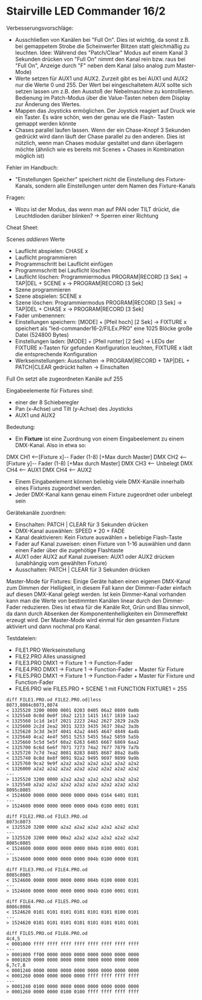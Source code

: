 # Stairville LED Commander 16/2

Verbesserungsvorschläge:
* Ausschließen von Kanälen bei "Full On". Dies ist wichtig, da sonst z.B. bei gemappetem Strobe die Scheinwerfer Blitzen
  statt gleichmäßig zu leuchten.
  Idee: Während des "Patch/Clear" Modus auf einem Kanal 3 Sekunden drücken von "Full On" nimmt den Kanal rein bzw. raus
  bei "Full On", Anzeige durch "F" neben dem Kanal (also analog zum Master-Mode)
* Werte setzen für AUX1 und AUX2. Zurzeit gibt es bei AUX1 und AUX2 nur die Werte 0 und 255. Der Wert bei eingeschaltetem
  AUX sollte sich setzen lassen um z.B. den Ausstoß der Nebelmaschine zu kontrollieren. Bedienung im Patch-Modus über
  die Value-Tasten neben dem Display zur Änderung des Wertes.
* Mappen das Joysticks ermöglichen. Der Joystick reagiert auf Druck wie ein Taster. Es wäre schön, wen der genau wie die Flash-
  Tasten gemappt werden könnte
* Chases parallel laufen lassen. Wenn der ein Chase-Knopf 3 Sekunden gedrückt wird dann läuft der Chase parallel zu
  den anderen. Dies ist nützlich, wenn man Chases modular gestaltet und dann überlagern möchte (ähnlich wie es bereits
  mit Scenes + Chases in Kombination möglich ist)

Fehler im Handbuch:
* "Einstellungen Speicher" speichert nicht die Einstellung des Fixture-Kanals, sondern alle Einstellungen unter dem
  Namen des Fixture-Kanals

Fragen:
* Wozu ist der Modus, das wenn man auf PAN oder TILT drückt, die Leuchtdioden darüber blinken?
  -> Sperren einer Richtung

Cheat Sheet:

Scenes *addieren* Werte

* Lauflicht abspielen: CHASE x
* Lauflicht programmieren
* Programmschritt bei Lauflicht einfügen
* Programmschritt bei Lauflicht löschen
* Lauflicht löschen: Programmiermodus PROGRAM|RECORD [3 Sek] -> TAP|DEL + SCENE x -> PROGRAM|RECORD [3 Sek] 
* Szene programmieren
* Szene abspielen: SCENE x
* Szene löschen: Programmiermodus PROGRAM|RECORD [3 Sek] -> TAP|DEL + CHASE x -> PROGRAM|RECORD [3 Sek] 
* Fader umbenennen:
* Einstellungen speichern: [MODE] + [Pfeil hoch] [2 Sek] -> FIXTURE x speichert als "led-commander16-2/FILEx.PRO"
  eine 1025 Blöcke große Datei (524800 Bytes)
* Einstellungen laden: [MODE] + [Pfeil runter] [2 Sek] -> LEDs der FIXTURE x-Tasten für gefunden Konfiguration leuchten,
  FIXTURE x lädt die entsprechende Konfiguration
* Werkseinstellungen: Ausschalten -> PROGRAM|RECORD + TAP|DEL + PATCH|CLEAR gedrückt halten -> Einschalten

Full On setzt alle zugeordneten Kanäle auf 255

Eingabeelemente für Fixtures sind:
* einer der 8 Schieberegler
* Pan (x-Achse) und Tilt (y-Achse) des Joysticks
* AUX1 und AUX2

Bedeutung:
* Ein **Fixture** ist eine Zuordnung von einem Eingabeelement zu einem DMX-Kanal. Also in etwa so:

DMX CH1 <--[Fixture x]-- Fader (1-8) [+Max durch Master]
DMX CH2 <--[Fixture y]-- Fader (1-8) [+Max durch Master]
DMX CH3 <-- Unbelegt
DMX CH4 <-- AUX1
DMX CH4 <-- AUX2

* Einem Eingabeelement können beliebig viele DMX-Kanäle innerhalb eines Fixtures zugeordnet werden.
* Jeder DMX-Kanal kann genau einem Fixture zugeordnet oder unbelegt sein

Gerätekanäle zuordnen:
* Einschalten: PATCH | CLEAR für 3 Sekunden drücken
* DMX-Kanal auswählen: SPEED * 20 + FADE
* Kanal deaktivieren: Kein Fixture auswählen + beliebige Flash-Taste
* Fader auf Kanal zuweisen: einen Fixture von 1-16 auswählen und dann einen Fader über die zugehötige Flashtaste
* AUX1 oder AUX2 auf Kanal zuweisen: AUX1 oder AUX2 drücken (unabhängig vom gewählten Fixture)
* Ausschalten: PATCH | CLEAR für 3 Sekunden drücken

Master-Mode für Fixtures:
Einige Geräte haben einen eigenen DMX-Kanal zum Dimmen der Helligkeit, in diesem Fall kann der Dimmer-Fader
einfach auf diesen DMX-Kanal gelegt werden. Ist kein Dimmer-Kanal vorhanden kann man die Werte von bestimmten
Kanälen linear durch den Dimmer-Fader reduzieren. Dies ist etwa für die Kanäle Rot, Grün und Blau sinnvoll, da
dann durch Absenken der Komponentenhelligkeiten ein Dimmereffekt erzeugt wird.
Der Master-Mode wird einmal für den gesamten Fixture aktiviert und dann nochmal pro Kanal.

Testdateien:
* FILE1.PRO Werkseinstellung
* FILE2.PRO Alles unassigned
* FILE3.PRO DMX1 -> Fixture 1 -> Function-Fader
* FILE4.PRO DMX1 -> Fixture 1 -> Function-Fader + Master für Fixture
* FILE5.PRO DMX1 -> Fixture 1 -> Function-Fader + Master für Fixture und Function-Fader
* FILE6.PRO wie FILE5.PRO + SCENE 1 mit FUNCTION FIXTURE1 = 255

```
diff FILE1.PRO.od FILE2.PRO.od|less
8073,8084c8073,8074
< 1325520 3200 0000 0001 0203 0405 06a2 0809 0a0b
< 1325540 0c0d 0e0f 10a2 1213 1415 1617 1819 1aa2
< 1325560 1c1d 1e1f 2021 2223 24a2 2627 2829 2a2b
< 1325600 2c2d 2ea2 3031 3233 3435 3637 38a2 3a3b
< 1325620 3c3d 3e3f 4041 42a2 4445 4647 4849 4a4b
< 1325640 4ca2 4e4f 5051 5253 5455 56a2 5859 5a5b
< 1325660 5c5d 5e5f 60a2 6263 6465 6667 6869 6aa2
< 1325700 6c6d 6e6f 7071 7273 74a2 7677 7879 7a7b
< 1325720 7c7d 7ea2 8081 8283 8485 8687 88a2 8a8b
< 1325740 8c8d 8e8f 9091 92a2 9495 9697 9899 9a9b
< 1325760 9ca2 9e9f a2a2 a2a2 a2a2 a2a2 a2a2 a2a2
< 1326000 a2a2 a2a2 a2a2 a2a2 a2a2 a2a2 a2a2 a2a2
---
> 1325520 3200 0000 a2a2 a2a2 a2a2 a2a2 a2a2 a2a2
> 1325540 a2a2 a2a2 a2a2 a2a2 a2a2 a2a2 a2a2 a2a2
8095c8085
< 1524600 0000 0000 0000 0000 004b 0164 6401 0101
---
> 1524600 0000 0000 0000 0000 004b 0100 0001 0101

diff FILE2.PRO.od FILE3.PRO.od 
8073c8073
< 1325520 3200 0000 a2a2 a2a2 a2a2 a2a2 a2a2 a2a2
---
> 1325520 3200 0000 00a2 a2a2 a2a2 a2a2 a2a2 a2a2
8085c8085
< 1524600 0000 0000 0000 0000 004b 0100 0001 0101
---
> 1524600 0000 0000 0000 0000 004b 0100 0000 0101

diff FILE3.PRO.od FILE4.PRO.od 
8085c8085
< 1524600 0000 0000 0000 0000 004b 0100 0000 0101
---
> 1524600 0000 0000 0000 0000 004b 0100 0001 0101

diff FILE4.PRO.od FILE5.PRO.od 
8086c8086
< 1524620 0101 0101 0101 0101 0101 0101 0100 0101
---
> 1524620 0101 0101 0101 0101 0101 0101 0101 0101

diff FILE5.PRO.od FILE6.PRO.od 
4c4,5
< 0001000 ffff ffff ffff ffff ffff ffff ffff ffff
---
> 0001000 ff00 0000 0000 0000 0000 0000 0000 0000
> 0001020 0000 0000 0000 0000 0000 0000 0000 0000
6,7c7,8
< 0001240 0000 0000 0000 0000 0000 0000 0000 0000
< 0001260 0000 0000 0000 0000 ffff ffff ffff ffff
---
> 0001240 0100 0000 0000 0000 0000 0000 0000 0000
> 0001260 0000 0000 0100 0100 ffff ffff ffff ffff

```
